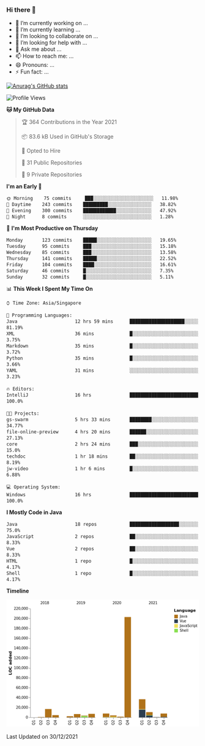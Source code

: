 ### Hi there 👋

- 🔭 I’m currently working on ...
- 🌱 I’m currently learning ...
- 👯 I’m looking to collaborate on ...
- 🤔 I’m looking for help with ...
- 💬 Ask me about ...
- 📫 How to reach me: ...
- 😄 Pronouns: ...
- ⚡ Fun fact: ...

[![Anurag's GitHub stats](https://github-readme-stats.vercel.app/api?username=xiumu2017&show_icons=true&theme=radical)](https://github.com/anuraghazra/github-readme-stats)

<!--
**xiumu2017/xiumu2017** is a ✨ _special_ ✨ repository because its `README.md` (this file) appears on your GitHub profile.

Here are some ideas to get you started:

- 🔭 I’m currently working on ...
- 🌱 I’m currently learning ...
- 👯 I’m looking to collaborate on ...
- 🤔 I’m looking for help with ...
- 💬 Ask me about ...
- 📫 How to reach me: ...
- 😄 Pronouns: ...
- ⚡ Fun fact: ...
-->

<!--START_SECTION:waka-->
![Profile Views](http://img.shields.io/badge/Profile%20Views-0-blue)

**🐱 My GitHub Data** 

> 🏆 364 Contributions in the Year 2021
 > 
> 📦 83.6 kB Used in GitHub's Storage 
 > 
> 💼 Opted to Hire
 > 
> 📜 31 Public Repositories 
 > 
> 🔑 9 Private Repositories  
 > 
**I'm an Early 🐤** 

```text
🌞 Morning    75 commits     ███░░░░░░░░░░░░░░░░░░░░░░   11.98% 
🌆 Daytime    243 commits    █████████░░░░░░░░░░░░░░░░   38.82% 
🌃 Evening    300 commits    ████████████░░░░░░░░░░░░░   47.92% 
🌙 Night      8 commits      ░░░░░░░░░░░░░░░░░░░░░░░░░   1.28%

```
📅 **I'm Most Productive on Thursday** 

```text
Monday       123 commits    █████░░░░░░░░░░░░░░░░░░░░   19.65% 
Tuesday      95 commits     ███░░░░░░░░░░░░░░░░░░░░░░   15.18% 
Wednesday    85 commits     ███░░░░░░░░░░░░░░░░░░░░░░   13.58% 
Thursday     141 commits    █████░░░░░░░░░░░░░░░░░░░░   22.52% 
Friday       104 commits    ████░░░░░░░░░░░░░░░░░░░░░   16.61% 
Saturday     46 commits     █░░░░░░░░░░░░░░░░░░░░░░░░   7.35% 
Sunday       32 commits     █░░░░░░░░░░░░░░░░░░░░░░░░   5.11%

```


📊 **This Week I Spent My Time On** 

```text
⌚︎ Time Zone: Asia/Singapore

💬 Programming Languages: 
Java                     12 hrs 59 mins      ████████████████████░░░░░   81.19% 
XML                      36 mins             █░░░░░░░░░░░░░░░░░░░░░░░░   3.75% 
Markdown                 35 mins             █░░░░░░░░░░░░░░░░░░░░░░░░   3.72% 
Python                   35 mins             █░░░░░░░░░░░░░░░░░░░░░░░░   3.66% 
YAML                     31 mins             ░░░░░░░░░░░░░░░░░░░░░░░░░   3.23%

🔥 Editors: 
IntelliJ                 16 hrs              █████████████████████████   100.0%

🐱‍💻 Projects: 
gs-swarm                 5 hrs 33 mins       ████████░░░░░░░░░░░░░░░░░   34.77% 
file-online-preview      4 hrs 20 mins       ██████░░░░░░░░░░░░░░░░░░░   27.13% 
core                     2 hrs 24 mins       ███░░░░░░░░░░░░░░░░░░░░░░   15.0% 
techdoc                  1 hr 18 mins        ██░░░░░░░░░░░░░░░░░░░░░░░   8.19% 
jw-video                 1 hr 6 mins         █░░░░░░░░░░░░░░░░░░░░░░░░   6.88%

💻 Operating System: 
Windows                  16 hrs              █████████████████████████   100.0%

```

**I Mostly Code in Java** 

```text
Java                     18 repos            ██████████████████░░░░░░░   75.0% 
JavaScript               2 repos             ██░░░░░░░░░░░░░░░░░░░░░░░   8.33% 
Vue                      2 repos             ██░░░░░░░░░░░░░░░░░░░░░░░   8.33% 
HTML                     1 repo              █░░░░░░░░░░░░░░░░░░░░░░░░   4.17% 
Shell                    1 repo              █░░░░░░░░░░░░░░░░░░░░░░░░   4.17%

```


**Timeline**

![Chart not found](https://raw.githubusercontent.com/xiumu2017/xiumu2017/main/charts/bar_graph.png) 


 Last Updated on 30/12/2021
<!--END_SECTION:waka-->
